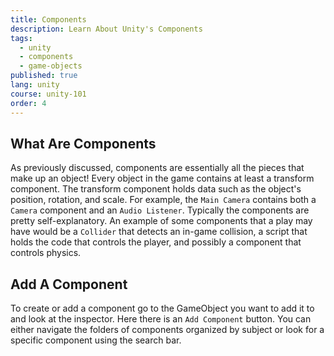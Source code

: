 ```yaml
---
title: Components
description: Learn About Unity's Components
tags:
  - unity
  - components
  - game-objects
published: true
lang: unity
course: unity-101
order: 4
---
```


## What Are Components
As previously discussed, components are essentially all the pieces that make up an object! Every object in the game contains at least a transform component. The transform component holds data such as the object's position, rotation, and scale. For example, the `Main Camera` contains both a `Camera` component and an `Audio Listener`. Typically the components are pretty self-explanatory. An example of some components that a play may have would be a `Collider` that detects an in-game collision, a script that holds the code that controls the player, and possibly a component that controls physics.

## Add A Component
To create or add a component go to the GameObject you want to add it to and look at the inspector. Here there is an `Add Component` button. You can either navigate the folders of components organized by subject or look for a specific component using the search bar.